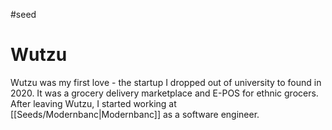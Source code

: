 #seed
# Wutzu

Wutzu was my first love - the startup I dropped out of university to found in 2020. It was a grocery delivery marketplace and E-POS for ethnic grocers. After leaving Wutzu, I started working at [[Seeds/Modernbanc|Modernbanc]] as a software engineer.